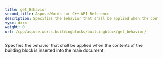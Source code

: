 ```yaml
---
title: get_Behavior
second_title: Aspose.Words for C++ API Reference
description: Specifies the behavior that shall be applied when the contents of the building block is inserted into the main document. 
type: docs
weight: 0
url: /cpp/aspose.words.buildingblocks/buildingblock/get_behavior/
---
```


Specifies the behavior that shall be applied when the contents of the building block is inserted into the main document. 

